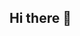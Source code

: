 ## Hi there 👋

<!--
**sk15er** is a ✨ _special_ ✨ this is not my main github profile this is the secondry which i use to maintain the codes. pushing and whatever i wanted!.


The main profile [Github-main](https://github.com/Sk16er)
> ![Shushank's sk15er GitHub stats](https://github-readme-stats.vercel.app/api?username=Sk15er&show_icons=true&theme=dark)
